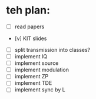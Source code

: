 # teh plan:

- [ ] read papers
- [v] KIT slides
- [ ] split transmission into classes?
- [ ] implement IQ
- [ ] implement source
- [ ] implement modulation
- [ ] implement ZP
- [ ] implement TDE
- [ ] implement sync by L
